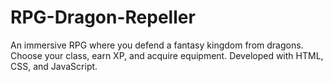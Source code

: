 # RPG-Dragon-Repeller
An immersive RPG where you defend a fantasy kingdom from dragons. Choose your class, earn XP, and acquire equipment. Developed with HTML, CSS, and JavaScript.
